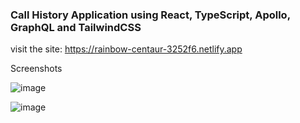 ### Call History Application using React, TypeScript, Apollo, GraphQL and TailwindCSS


visit the site: https://rainbow-centaur-3252f6.netlify.app


Screenshots



![image](https://user-images.githubusercontent.com/58828312/212481369-b233adfc-5877-4e32-91c4-a3b729ceeaf4.png)


![image](https://user-images.githubusercontent.com/58828312/212481405-3045145b-b4e0-493a-9d10-990b2994f01d.png)
